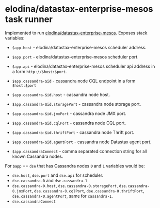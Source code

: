 elodina/datastax-enterprise-mesos task runner
======================================

Implemented to run [elodina/datastax-enterprise-mesos](https://github.com/elodina/datastax-enterprise-mesos).
Exposes stack variables:

- `$app.host` - elodina/datastax-enterprise-mesos scheduler address.
- `$app.port` - elodina/datastax-enterprise-mesos scheduler port.
- `$app.api` - elodina/datastax-enterprise-mesos scheduler api address in a form `http://$host:$port`.
- `$app.cassandra-$id` - cassandra node CQL endpoint in a form `$host:$port`
- `$app.cassandra-$id.host` - cassandra node host.
- `$app.cassandra-$id.storagePort` - cassandra node storage port.
- `$app.cassandra-$id.jmxPort` - cassandra node JMX port.
- `$app.cassandra-$id.cqlPort` - cassandra node CQL port.
- `$app.cassandra-$id.thriftPort` - cassandra node Thrift port.
- `$app.cassandra-$id.agentPort` - cassandra node Datastax agent port.

- `$app.cassandraConnect` - comma separated connection string for all known Cassandra nodes.

For `$app` == `dse` that has Cassandra nodes `0` and `1` variables would be:
-  `dse.host`, `dse.port` and `dse.api` for scheduler.
- `dse.cassandra-0` and `dse.cassandra-1`
- `dse.cassandra-0.host`, `dse.cassandra-0.storagePort`, `dse.cassandra-0.jmxPort`, `dse.cassandra-0.cqlPort`, `dse.cassandra-0.thriftPort`, `dse.cassandra-0.agentPort`, same for `cassandra-1`.
- `dse.cassandraConnect`